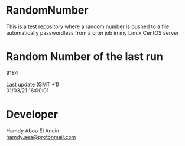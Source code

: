 # RandomNumber    
This is a test repository where a random number is pushed to a file automatically passwordless from a cron job in my Linux CentOS server    
# Random Number of the last run   
9184
      
Last update (GMT +1)    
01/03/21 16:00:01
# Developer    
Hamdy Abou El Anein   
hamdy.aea@protonmail.com

